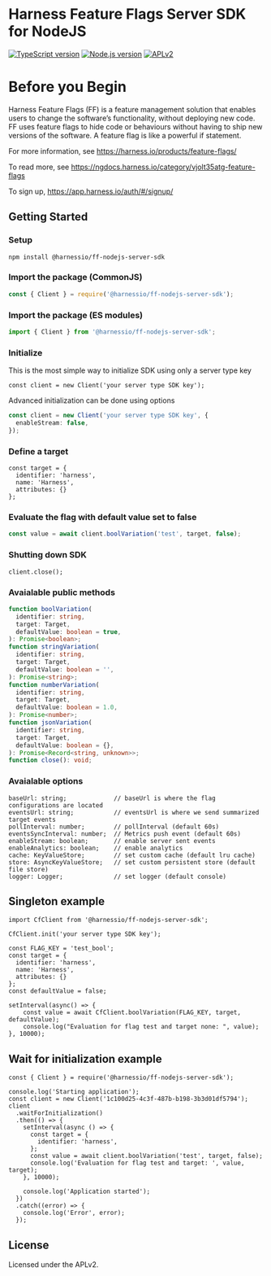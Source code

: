 # Harness Feature Flags Server SDK for NodeJS

[![TypeScript version][ts-badge]][typescript-4-3]
[![Node.js version][nodejs-badge]][nodejs]
[![APLv2][license-badge]][license]

# Before you Begin

Harness Feature Flags (FF) is a feature management solution that enables users to change the software’s functionality, without deploying new code. FF uses feature flags to hide code or behaviours without having to ship new versions of the software. A feature flag is like a powerful if statement.

For more information, see https://harness.io/products/feature-flags/

To read more, see https://ngdocs.harness.io/category/vjolt35atg-feature-flags

To sign up, https://app.harness.io/auth/#/signup/

## Getting Started

### Setup

```shell
npm install @harnessio/ff-nodejs-server-sdk
```

### Import the package (CommonJS)

```javascript
const { Client } = require('@harnessio/ff-nodejs-server-sdk');
```

### Import the package (ES modules)

```typescript
import { Client } from '@harnessio/ff-nodejs-server-sdk';
```

### Initialize

This is the most simple way to initialize SDK using only a server type key

```
const client = new Client('your server type SDK key');
```

Advanced initialization can be done using options

```typescript
const client = new Client('your server type SDK key', {
  enableStream: false,
});
```

### Define a target

```
const target = {
  identifier: 'harness',
  name: 'Harness',
  attributes: {}
};
```

### Evaluate the flag with default value set to false

```typescript
const value = await client.boolVariation('test', target, false);
```

### Shutting down SDK

```
client.close();
```

### Avaialable public methods

```typescript
function boolVariation(
  identifier: string,
  target: Target,
  defaultValue: boolean = true,
): Promise<boolean>;
function stringVariation(
  identifier: string,
  target: Target,
  defaultValue: boolean = '',
): Promise<string>;
function numberVariation(
  identifier: string,
  target: Target,
  defaultValue: boolean = 1.0,
): Promise<number>;
function jsonVariation(
  identifier: string,
  target: Target,
  defaultValue: boolean = {},
): Promise<Record<string, unknown>>;
function close(): void;
```

### Avaialable options

```
baseUrl: string;             // baseUrl is where the flag configurations are located
eventsUrl: string;           // eventsUrl is where we send summarized target events
pollInterval: number;        // pollInterval (default 60s)
eventsSyncInterval: number;  // Metrics push event (default 60s)
enableStream: boolean;       // enable server sent events
enableAnalytics: boolean;    // enable analytics
cache: KeyValueStore;        // set custom cache (default lru cache)
store: AsyncKeyValueStore;   // set custom persistent store (default file store)
logger: Logger;              // set logger (default console)
```

## Singleton example

```
import CfClient from '@harnessio/ff-nodejs-server-sdk';

CfClient.init('your server type SDK key');

const FLAG_KEY = 'test_bool';
const target = {
  identifier: 'harness',
  name: 'Harness',
  attributes: {}
};
const defaultValue = false;

setInterval(async() => {
    const value = await CfClient.boolVariation(FLAG_KEY, target, defaultValue);
    console.log("Evaluation for flag test and target none: ", value);
}, 10000);
```

## Wait for initialization example

```
const { Client } = require('@harnessio/ff-nodejs-server-sdk');

console.log('Starting application');
const client = new Client('1c100d25-4c3f-487b-b198-3b3d01df5794');
client
  .waitForInitialization()
  .then(() => {
    setInterval(async () => {
      const target = {
        identifier: 'harness',
      };
      const value = await client.boolVariation('test', target, false);
      console.log('Evaluation for flag test and target: ', value, target);
    }, 10000);

    console.log('Application started');
  })
  .catch((error) => {
    console.log('Error', error);
  });
```

## License

Licensed under the APLv2.

[ts-badge]: https://img.shields.io/badge/TypeScript-4.3-blue.svg
[nodejs-badge]: https://img.shields.io/badge/Node.js->=%2012-blue.svg
[nodejs]: https://nodejs.org/dist/latest-v14.x/docs/api/
[typescript]: https://www.typescriptlang.org/
[typescript-4-3]: https://www.typescriptlang.org/docs/handbook/release-notes/typescript-4-3.html
[license-badge]: https://img.shields.io/badge/license-APLv2-blue.svg
[license]: https://github.com/drone/ff-nodejs-server-sdk/blob/main/LICENSE
[jest]: https://facebook.github.io/jest/
[eslint]: https://github.com/eslint/eslint
[prettier]: https://prettier.io
[volta]: https://volta.sh
[gh-actions]: https://github.com/features/actions
